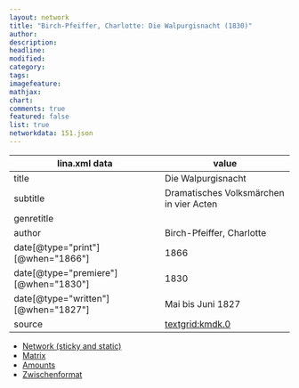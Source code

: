 ```yaml
---
layout: network
title: "Birch-Pfeiffer, Charlotte: Die Walpurgisnacht (1830)"
author:
description:
headline:
modified:
category:
tags:
imagefeature: 
mathjax: 
chart: 
comments: true
featured: false
list: true
networkdata: 151.json
---
```

lina.xml data  | value
------------- | -------------
title|Die Walpurgisnacht
subtitle|Dramatisches Volksmärchen in vier Acten
genretitle|
author|Birch-Pfeiffer, Charlotte
date[@type="print"][@when="1866"]|1866
date[@type="premiere"][@when="1830"]|1830
date[@type="written"][@when="1827"]|Mai bis Juni 1827
source|[textgrid:kmdk.0](https://textgridlab.org/1.0/tgcrud-public/rest/textgrid:kmdk.0/data)



* [Network (sticky and static)](/network151)
* [Matrix](/matrix151)
* [Amounts](/amount151)
* [Zwischenformat](/lina151 )
